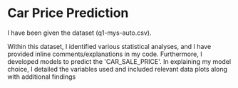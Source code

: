 # Car Price Prediction

I have been given the dataset (q1-mys-auto.csv).

Within this dataset, I identified various statistical analyses, and I have provided inline comments/explanations in my code. Furthermore, I developed models to predict the 'CAR_SALE_PRICE'. 
In explaining my model choice, I detailed the variables used and included relevant data plots along with additional findings
